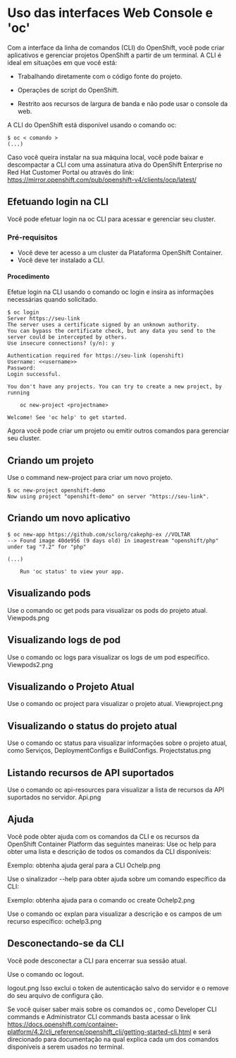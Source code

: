 # Uso das interfaces Web Console e 'oc'

Com a interface da linha de comandos (CLI) do OpenShift, você pode criar aplicativos e gerenciar projetos OpenShift a partir de um terminal. A CLI é ideal em situações em que você está:

- Trabalhando diretamente com o código fonte do projeto.

- Operações de script do OpenShift.

- Restrito aos recursos de largura de banda e não pode usar o console da web.

A CLI do OpenShift está disponível usando o comando oc:

```
$ oc < comando >
(...)
```

Caso você queira instalar na sua máquina local, você pode baixar e descompactar a CLI com uma assinatura ativa do OpenShift Enterprise no Red Hat Customer Portal ou através do link: <https://mirror.openshift.com/pub/openshift-v4/clients/ocp/latest/>

## Efetuando login na CLI

Você pode efetuar login na oc CLI para acessar e gerenciar seu cluster.

### Pré-requisitos

- Você deve ter acesso a um cluster da Plataforma OpenShift Container.
- Você deve ter instalado a CLI.

#### Procedimento

Efetue login na CLI usando o comando oc login e insira as informações necessárias quando solicitado.

```
$ oc login
Server https://seu-link
The server uses a certificate signed by an unknown authority.
You can bypass the certificate check, but any data you send to the server could be intercepted by others.
Use insecure connections? (y/n): y

Authentication required for https://seu-link (openshift)
Username: <<username>>
Password:
Login successful.

You don't have any projects. You can try to create a new project, by running

    oc new-project <projectname>

Welcome! See 'oc help' to get started.
```

Agora você pode criar um projeto ou emitir outros comandos para gerenciar seu cluster.

## Criando um projeto

Use o command new-project para criar um novo projeto.

```
$ oc new-project openshift-demo
Now using project "openshift-demo" on server "https://seu-link".
```

## Criando um novo aplicativo

```
$ oc new-app https://github.com/sclorg/cakephp-ex //VOLTAR
--> Found image 40de956 (9 days old) in imagestream "openshift/php" under tag "7.2" for "php"

(...)

    Run 'oc status' to view your app.
```

## Visualizando pods

Use o comando oc get pods para visualizar os pods do projeto atual.
Viewpods.png

## Visualizando logs de pod

Use o comando oc logs para visualizar os logs de um pod específico.
Viewpods2.png

## Visualizando o Projeto Atual

Use o comando oc project para visualizar o projeto atual.
Viewproject.png

## Visualizando o status do projeto atual

Use o comando oc status para visualizar informações sobre o projeto atual, como Serviços, DeploymentConfigs e BuildConfigs.
Projectstatus.png

## Listando recursos de API suportados

Use o comando oc api-resources para visualizar a lista de recursos da API suportados no servidor.
Api.png

## Ajuda

Você pode obter ajuda com os comandos da CLI e os recursos da OpenShift Container Platform das seguintes maneiras:
Use oc help para obter uma lista e descrição de todos os comandos da CLI disponíveis:

Exemplo: obtenha ajuda geral para a CLI
Ochelp.png

Use o sinalizador --help para obter ajuda sobre um comando específico da CLI:

Exemplo: obtenha ajuda para o comando oc create
Ochelp2.png

Use o comando oc explan para visualizar a descrição e os campos de um recurso específico:
ochelp3.png

## Desconectando-se da CLI

Você pode desconectar a CLI para encerrar sua sessão atual.

Use o comando oc logout.

logout.png
Isso exclui o token de autenticação salvo do servidor e o remove do seu arquivo de configura
ção.

Se você quiser saber mais sobre os comandos oc , como Developer CLI commands  e Administrator CLI commands basta acessar o link <https://docs.openshift.com/container-platform/4.2/cli_reference/openshift_cli/getting-started-cli.html> e será direcionado para documentação na qual explica cada um dos comandos disponíveis a serem usados no terminal.
